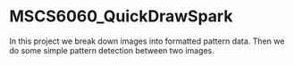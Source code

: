 # MSCS6060_QuickDrawSpark
In this project we break down images into formatted pattern data. Then we do some simple pattern detection between two images.
